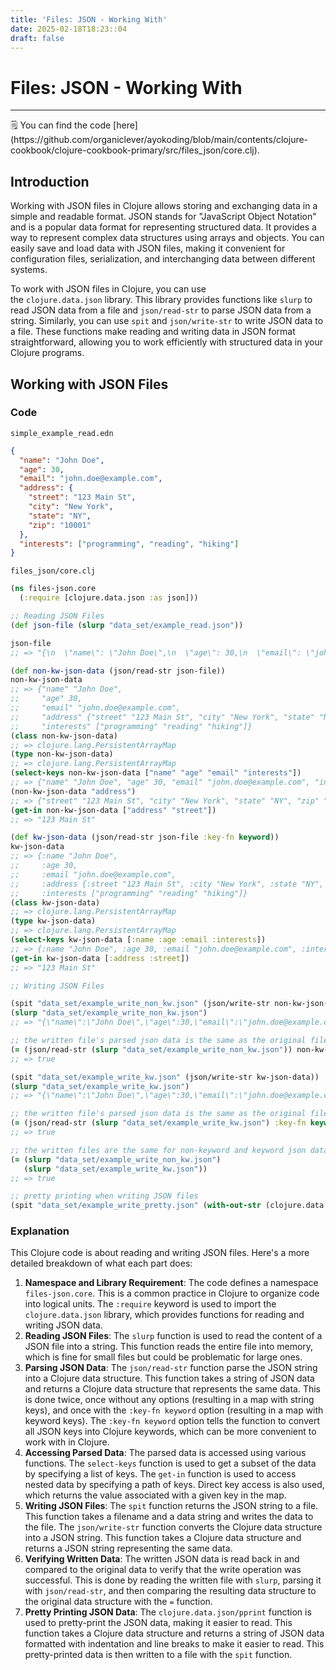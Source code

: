 ```yaml
---
title: 'Files: JSON - Working With'
date: 2025-02-18T18:23::04
draft: false
---
```


# Files: JSON - Working With

---

<aside>
🗒️ You can find the code [here](https://github.com/organiclever/ayokoding/blob/main/contents/clojure-cookbook/clojure-cookbook-primary/src/files_json/core.clj).

</aside>

## Introduction

Working with JSON files in Clojure allows storing and exchanging data in a simple and readable format. JSON stands for "JavaScript Object Notation" and is a popular data format for representing structured data. It provides a way to represent complex data structures using arrays and objects. You can easily save and load data with JSON files, making it convenient for configuration files, serialization, and interchanging data between different systems.

To work with JSON files in Clojure, you can use the `clojure.data.json` library. This library provides functions like `slurp` to read JSON data from a file and `json/read-str` to parse JSON data from a string. Similarly, you can use `spit` and `json/write-str` to write JSON data to a file. These functions make reading and writing data in JSON format straightforward, allowing you to work efficiently with structured data in your Clojure programs.

## Working with JSON Files

### Code

`simple_example_read.edn`

```json
{
  "name": "John Doe",
  "age": 30,
  "email": "john.doe@example.com",
  "address": {
    "street": "123 Main St",
    "city": "New York",
    "state": "NY",
    "zip": "10001"
  },
  "interests": ["programming", "reading", "hiking"]
}
```

`files_json/core.clj`

```clojure
(ns files-json.core
  (:require [clojure.data.json :as json]))

;; Reading JSON Files
(def json-file (slurp "data_set/example_read.json"))

json-file
;; => "{\n  \"name\": \"John Doe\",\n  \"age\": 30,\n  \"email\": \"john.doe@example.com\",\n  \"address\": {\n    \"street\": \"123 Main St\",\n    \"city\": \"New York\",\n    \"state\": \"NY\",\n    \"zip\": \"10001\"\n  },\n  \"interests\": [\n    \"programming\",\n    \"reading\",\n    \"hiking\"\n  ]\n}\n"

(def non-kw-json-data (json/read-str json-file))
non-kw-json-data
;; => {"name" "John Doe",
;;     "age" 30,
;;     "email" "john.doe@example.com",
;;     "address" {"street" "123 Main St", "city" "New York", "state" "NY", "zip" "10001"},
;;     "interests" ["programming" "reading" "hiking"]}
(class non-kw-json-data)
;; => clojure.lang.PersistentArrayMap
(type non-kw-json-data)
;; => clojure.lang.PersistentArrayMap
(select-keys non-kw-json-data ["name" "age" "email" "interests"])
;; => {"name" "John Doe", "age" 30, "email" "john.doe@example.com", "interests" ["programming" "reading" "hiking"]}
(non-kw-json-data "address")
;; => {"street" "123 Main St", "city" "New York", "state" "NY", "zip" "10001"}
(get-in non-kw-json-data ["address" "street"])
;; => "123 Main St"

(def kw-json-data (json/read-str json-file :key-fn keyword))
kw-json-data
;; => {:name "John Doe",
;;     :age 30,
;;     :email "john.doe@example.com",
;;     :address {:street "123 Main St", :city "New York", :state "NY", :zip "10001"},
;;     :interests ["programming" "reading" "hiking"]}
(class kw-json-data)
;; => clojure.lang.PersistentArrayMap
(type kw-json-data)
;; => clojure.lang.PersistentArrayMap
(select-keys kw-json-data [:name :age :email :interests])
;; => {:name "John Doe", :age 30, :email "john.doe@example.com", :interests ["programming" "reading" "hiking"]}
(get-in kw-json-data [:address :street])
;; => "123 Main St"

;; Writing JSON Files

(spit "data_set/example_write_non_kw.json" (json/write-str non-kw-json-data))
(slurp "data_set/example_write_non_kw.json")
;; => "{\"name\":\"John Doe\",\"age\":30,\"email\":\"john.doe@example.com\",\"address\":{\"street\":\"123 Main St\",\"city\":\"New York\",\"state\":\"NY\",\"zip\":\"10001\"},\"interests\":[\"programming\",\"reading\",\"hiking\"]}"

;; the written file's parsed json data is the same as the original file's parsed json data
(= (json/read-str (slurp "data_set/example_write_non_kw.json")) non-kw-json-data)
;; => true

(spit "data_set/example_write_kw.json" (json/write-str kw-json-data))
(slurp "data_set/example_write_kw.json")
;; => "{\"name\":\"John Doe\",\"age\":30,\"email\":\"john.doe@example.com\",\"address\":{\"street\":\"123 Main St\",\"city\":\"New York\",\"state\":\"NY\",\"zip\":\"10001\"},\"interests\":[\"programming\",\"reading\",\"hiking\"]}"

;; the written file's parsed json data is the same as the original file's parsed json data
(= (json/read-str (slurp "data_set/example_write_kw.json") :key-fn keyword) kw-json-data)
;; => true

;; the written files are the same for non-keyword and keyword json data
(= (slurp "data_set/example_write_non_kw.json")
   (slurp "data_set/example_write_kw.json"))
;; => true

;; pretty printing when writing JSON files
(spit "data_set/example_write_pretty.json" (with-out-str (clojure.data.json/pprint kw-json-data)))
```

### Explanation

This Clojure code is about reading and writing JSON files. Here's a more detailed breakdown of what each part does:

1. **Namespace and Library Requirement**: The code defines a namespace `files-json.core`. This is a common practice in Clojure to organize code into logical units. The `:require` keyword is used to import the `clojure.data.json` library, which provides functions for reading and writing JSON data.
2. **Reading JSON Files**: The `slurp` function is used to read the content of a JSON file into a string. This function reads the entire file into memory, which is fine for small files but could be problematic for large ones.
3. **Parsing JSON Data**: The `json/read-str` function parse the JSON string into a Clojure data structure. This function takes a string of JSON data and returns a Clojure data structure that represents the same data. This is done twice, once without any options (resulting in a map with string keys), and once with the `:key-fn keyword` option (resulting in a map with keyword keys). The `:key-fn keyword` option tells the function to convert all JSON keys into Clojure keywords, which can be more convenient to work with in Clojure.
4. **Accessing Parsed Data**: The parsed data is accessed using various functions. The `select-keys` function is used to get a subset of the data by specifying a list of keys. The `get-in` function is used to access nested data by specifying a path of keys. Direct key access is also used, which returns the value associated with a given key in the map.
5. **Writing JSON Files**: The `spit` function returns the JSON string to a file. This function takes a filename and a data string and writes the data to the file. The `json/write-str` function converts the Clojure data structure into a JSON string. This function takes a Clojure data structure and returns a JSON string representing the same data.
6. **Verifying Written Data**: The written JSON data is read back in and compared to the original data to verify that the write operation was successful. This is done by reading the written file with `slurp`, parsing it with `json/read-str`, and then comparing the resulting data structure to the original data structure with the `=` function.
7. **Pretty Printing JSON Data**: The `clojure.data.json/pprint` function is used to pretty-print the JSON data, making it easier to read. This function takes a Clojure data structure and returns a string of JSON data formatted with indentation and line breaks to make it easier to read. This pretty-printed data is then written to a file with the `spit` function.
